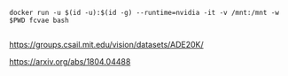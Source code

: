 

```
docker run -u $(id -u):$(id -g) --runtime=nvidia -it -v /mnt:/mnt -w $PWD fcvae bash


```

https://groups.csail.mit.edu/vision/datasets/ADE20K/

https://arxiv.org/abs/1804.04488


